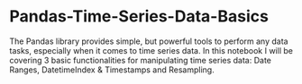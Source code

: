 # Pandas-Time-Series-Data-Basics
The Pandas library provides simple, but powerful tools to perform any data tasks, especially when it comes to time series data. In this notebook I will be covering 3 basic functionalities for manipulating time series data: Date Ranges, DatetimeIndex &amp; Timestamps and Resampling.

